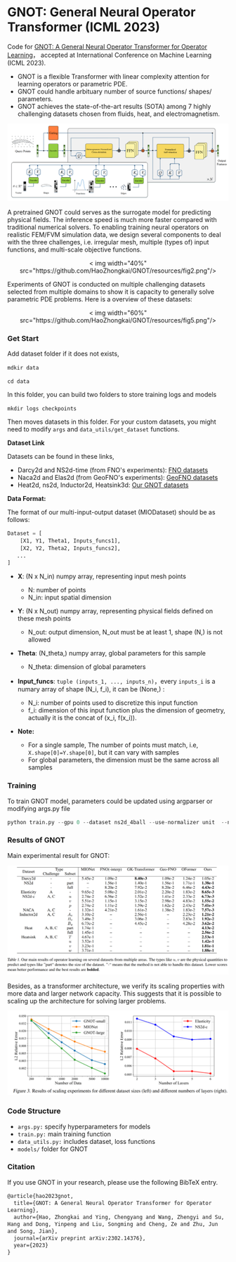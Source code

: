 # GNOT: General Neural Operator Transformer (ICML 2023)

Code for [GNOT: A General Neural Operator Transformer for Operator Learning](https://arxiv.org/abs/2302.14376)， accepted at International Conference on Machine Learning (ICML 2023).

- GNOT is a flexible Transformer with linear complexity attention for learning operators or parametric PDE.
- GNOT could handle arbituary number of source functions/ shapes/ parameters.
- GNOT achieves the  state-of-the-art results (SOTA) among 7 highly challenging datasets chosen from fluids, heat, and electromagnetism.



![fig1](./resources/fig1.png)

A pretrained GNOT could serves as the surrogate model for predicting physical fields. The inference speed is much more faster compared with traditional numerical solvers. To enabling training neural operators on realistic FEM/FVM simulation data, we design several components to deal with the three challenges, i.e. irregular mesh, multiple (types of) input functions, and multi-scale objective functions. 

<p align="center">
  < img width="40%" src="https://github.com/HaoZhongkai/GNOT/resources/fig2.png"/>
</p >




Experiments of GNOT is conducted on multiple challenging datasets selected from multiple domains to show it is capacity to generally solve parametric PDE problems. Here is a overview of these datasets:

<p align="center">
  < img width="60%" src="https://github.com/HaoZhongkai/GNOT/resources/fig5.png"/>
</p >




### Get Start

Add dataset folder if it does not exists,

``mdkir data``

``cd data``

In this folder, you can build two folders to store training logs and models

``mkdir logs checkpoints``


Then moves datasets in this folder. For your custom datasets, you might need to modify `args` and `data_utils/get_dataset` functions.

**Dataset Link**

Datasets can be found in these links,
- Darcy2d and NS2d-time (from FNO's experiments):  [FNO datasets](https://drive.google.com/drive/folders/1UnbQh2WWc6knEHbLn-ZaXrKUZhp7pjt-)
- Naca2d and Elas2d (from GeoFNO's experiments): [GeoFNO datasets](https://drive.google.com/drive/folders/1YBuaoTdOSr_qzaow-G-iwvbUI7fiUzu8)
- Heat2d, ns2d, Inductor2d, Heatsink3d: [Our GNOT datasets](https://drive.google.com/drive/folders/1kicZyL1t4z6a7B-6DJEOxIrX877gjBC0)

**Data Format:**

The format of our multi-input-output dataset (MIODataset) should be as follows:

```python
Dataset = [
    [X1, Y1, Theta1, Inputs_funcs1],
    [X2, Y2, Theta2, Inputs_funcs2],
   ...
]
```
- **X**: (N x N_in) numpy array, representing input mesh points
    - N: number of points
    - N_in: input spatial dimension
- **Y**: (N x N_out) numpy array, representing physical fields defined on these mesh points
    - N_out: output dimension, N_out must be at least 1, shape (N,) is not allowed
- **Theta**: (N_theta,) numpy array, global parameters for this sample
    - N_theta: dimension of global parameters
- **Input_funcs**: `tuple (inputs_1, ..., inputs_n)`，every `inputs_i` is a numary array of shape (N_i, f_i), it can be (None,) :
    - N_i: number of points used to discretize this input function
    - f_i: dimension of this input function plus the dimension of geometry, actually it is the concat of (x_i, f(x_i)).
    
- **Note:**
    - For a single sample, The number of points must match, i.e, ``X.shape[0]=Y.shape[0]``, but it can vary with samples
    - For global parameters, the dimension must be the same across all samples




### Training


To train GNOT model, parameters could be updated using argparser or modifying args.py file

```python
python train.py --gpu 0 --dataset ns2d_4ball --use-normalizer unit  --normalize_x unit --component all --comment rel2  --loss-name rel2 --epochs 500 --batch-size 4 --model-name CGPT --optimizer AdamW --weight-decay 0.00005   --lr 0.001 --lr-method cycle  --grad-clip 1000.0   --n-hidden 128 --n-layers 3  --use-tb 0 
```



### Results of GNOT

Main experimental result for GNOT:

![fig3](./resources/fig3.png)

Besides, as a transformer architecture, we verify its scaling properties with more data and larger network capacity. This suggests that it is possible to scaling up the architecture for solving larger problems.

![fig4](./resources/fig4.png)

### Code Structure

- ``args.py:`` specify hyperparameters for models
- ``train.py:`` main training function
- ``data_utils.py:`` includes dataset, loss functions
- ``models/`` folder for GNOT

### Citation

If you use GNOT in your research, please use the following BibTeX entry.
```
@article{hao2023gnot,
  title={GNOT: A General Neural Operator Transformer for Operator Learning},
  author={Hao, Zhongkai and Ying, Chengyang and Wang, Zhengyi and Su, Hang and Dong, Yinpeng and Liu, Songming and Cheng, Ze and Zhu, Jun and Song, Jian},
  journal={arXiv preprint arXiv:2302.14376},
  year={2023}
}
```